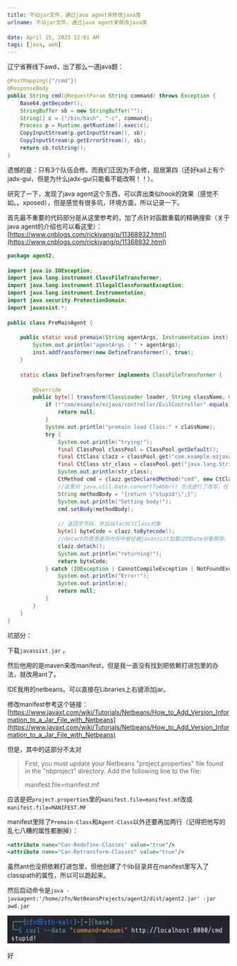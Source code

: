 ```yaml
---
title: 不动jar文件，通过java agent来修改java类
urlname: 不动jar文件，通过java agent来修改java类

date: April 15, 2023 12:01 AM
tags: [java, web]
---
```

辽宁省赛线下awd，出了那么一道java题：

```java
@PostMapping({"/cmd"})
@ResponseBody
public String cmd(@RequestParam String command) throws Exception {
    Base64.getDecoder();
    StringBuffer sb = new StringBuffer("");
    String[] c = {"/bin/bash", "-c", command};
    Process p = Runtime.getRuntime().exec(c);
    CopyInputStream(p.getInputStream(), sb);
    CopyInputStream(p.getErrorStream(), sb);
    return sb.toString();
}
```

遗憾的是：只有3个队伍会修。而我们正因为不会修，屈居第四（还好kali上有个jadx-gui，但是为什么jadx-gui只能看不能改啊！！）。

研究了一下，发现了java agent这个东西，可以弄出类似hook的效果（感觉不如。。xposed），但是感觉有很多坑，环境方面，所以记录一下。

首先最不重要的代码部分是从这里参考的，加了点针对函数重载的精确搜索（关于java agent的介绍也可以看这里）：[https://www.cnblogs.com/rickiyang/p/11368932.html](https://www.cnblogs.com/rickiyang/p/11368932.html)

```java
package agent2;

import java.io.IOException;
import java.lang.instrument.ClassFileTransformer;
import java.lang.instrument.IllegalClassFormatException;
import java.lang.instrument.Instrumentation;
import java.security.ProtectionDomain;
import javassist.*;

public class PreMainAgent {

    public static void premain(String agentArgs, Instrumentation inst) {
        System.out.println("agentArgs : " + agentArgs);
        inst.addTransformer(new DefineTransformer(), true);
    }

    static class DefineTransformer implements ClassFileTransformer {

        @Override
        public byte[] transform(ClassLoader loader, String className, Class<?> classBeingRedefined, ProtectionDomain protectionDomain, byte[] classfileBuffer) throws IllegalClassFormatException {
            if (!"com/example/ezjava/controller/EvilController".equals(className)) {
                return null;
            }
            System.out.println("premain load Class:" + className);
            try {
                System.out.println("trying!");
                final ClassPool classPool = ClassPool.getDefault();
                final CtClass clazz = classPool.get("com.example.ezjava.controller.EvilController");
                final CtClass str_class = classPool.get("java.lang.String");
                System.out.println(str_class);
                CtMethod cmd = clazz.getDeclaredMethod("cmd", new CtClass[]{str_class});
                //这里对 java.util.Date.convertToAbbr() 方法进行了改写，在 return之前增加了一个 打印操作
                String methodBody = "{return \"stupid!\";}";
                System.out.println("Setting body!");
                cmd.setBody(methodBody);

                // 返回字节码，并且detachCtClass对象
                byte[] byteCode = clazz.toBytecode();
                //detach的意思是将内存中曾经被javassist加载过的Date对象移除，如果下次有需要在内存中找不到会重新走javassist加载
                clazz.detach();
                System.out.println("returning!");
                return byteCode;
            } catch (IOException | CannotCompileException | NotFoundException e) {
                System.out.println("Error!");
                System.out.println(e);
                return null;
            }
        }
    }
}
```

坑部分：

下载`javassist.jar` 。

然后他用的是maven来改manifest，但是我一直没有找到把依赖打进包里的办法，就改用ant了。

IDE我用的netbeans。可以直接在Libraries上右键添加jar。

修改manifest参考这个链接：[https://www.javaxt.com/wiki/Tutorials/Netbeans/How_to_Add_Version_Information_to_a_Jar_File_with_Netbeans](https://www.javaxt.com/wiki/Tutorials/Netbeans/How_to_Add_Version_Information_to_a_Jar_File_with_Netbeans)

但是，其中的这部分不太对

> First, you must update your Netbeans "project.properties" file found in the "nbproject" directory. Add the following line to the file:
> 
> 
> manifest.file=manifest.mf
> 

应该是把`project.properties`里的`manifest.file=manifest.mf`改成`manifest.file=MANIFEST.MF`

manifest里除了`Premain-Class`和`Agent-Class`以外还要再加两行（记得把他写的乱七八糟的属性都删掉）：

```xml
<attribute name="Can-Redefine-Classes" value="true"/>
<attribute name="Can-Retransform-Classes" value="true"/>
```

虽然ant也没把依赖打进包里，但他创建了个lib目录并在manifest里写入了classpath的属性，所以可以跑起来。

然后启动命令是`java -javaagent:'/home/zfn/NetBeansProjects/agent2/dist/agent2.jar' -jar awd.jar`

![Untitled](%E4%B8%8D%E5%8A%A8jar%E6%96%87%E4%BB%B6%EF%BC%8C%E9%80%9A%E8%BF%87java%20agent%E6%9D%A5%E4%BF%AE%E6%94%B9java%E7%B1%BB%20ea74ef5a453e46dea12ce194cb149653/Untitled.png)

好

